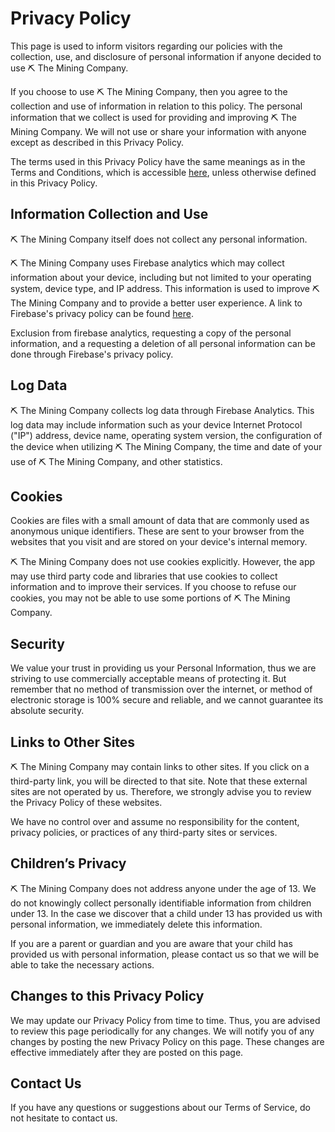 # Privacy Policy

This page is used to inform visitors regarding our policies with the collection, use, and disclosure of personal information if anyone decided to use ⛏ The Mining Company.

If you choose to use ⛏ The Mining Company, then you agree to the collection and use of information in relation to this policy. The personal information that we collect is used for providing and improving ⛏ The Mining Company. We will not use or share your information with anyone except as described in this Privacy Policy.

The terms used in this Privacy Policy have the same meanings as in the Terms and Conditions, which is accessible [here](https://raw.githubusercontent.com/theminingco/.github/main/TERMS.md), unless otherwise defined in this Privacy Policy.


## Information Collection and Use

⛏ The Mining Company itself does not collect any personal information.

⛏ The Mining Company uses Firebase analytics which may collect information about your device, including but not limited to your operating system, device type, and IP address. This information is used to improve ⛏ The Mining Company and to provide a better user experience. A link to Firebase's privacy policy can be found [here](https://firebase.google.com/support/privacy/).

Exclusion from firebase analytics, requesting a copy of the personal information, and a requesting a deletion of all personal information can be done through Firebase's privacy policy.

## Log Data

⛏ The Mining Company collects log data through Firebase Analytics. This log data may include information such as your device Internet Protocol ("IP") address, device name, operating system version, the configuration of the device when utilizing ⛏ The Mining Company, the time and date of your use of ⛏ The Mining Company, and other statistics.

## Cookies

Cookies are files with a small amount of data that are commonly used as anonymous unique identifiers. These are sent to your browser from the websites that you visit and are stored on your device's internal memory.

⛏ The Mining Company does not use cookies explicitly. However, the app may use third party code and libraries that use cookies to collect information and to improve their services. If you choose to refuse our cookies, you may not be able to use some portions of ⛏ The Mining Company.

## Security

We value your trust in providing us your Personal Information, thus we are striving to use commercially acceptable means of protecting it. But remember that no method of transmission over the internet, or method of electronic storage is 100% secure and reliable, and we cannot guarantee its absolute security.

## Links to Other Sites

⛏ The Mining Company may contain links to other sites. If you click on a third-party link, you will be directed to that site. Note that these external sites are not operated by us. Therefore, we strongly advise you to review the Privacy Policy of these websites.

We have no control over and assume no responsibility for the content, privacy policies, or practices of any third-party sites or services.

## Children’s Privacy

⛏ The Mining Company does not address anyone under the age of 13. We do not knowingly collect personally identifiable information from children under 13. In the case we discover that a child under 13 has provided us with personal information, we immediately delete this information.

If you are a parent or guardian and you are aware that your child has provided us with personal information, please contact us so that we will be able to take the necessary actions.

## Changes to this Privacy Policy

We may update our Privacy Policy from time to time. Thus, you are advised to review this page periodically for any changes. We will notify you of any changes by posting the new Privacy Policy on this page. These changes are effective immediately after they are posted on this page.

## Contact Us

If you have any questions or suggestions about our Terms of Service, do not hesitate to contact us.
